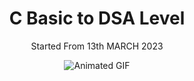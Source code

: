 <div align="center">
  <h1>C Basic to DSA Level</h1>
  <p>Started From 13th MARCH 2023</p>
  <img src="https://github.com/BuddhadebKoner/C/assets/113292029/d527b0bd-e93a-4987-93c2-5795129dc483" alt="Animated GIF">
</div>
